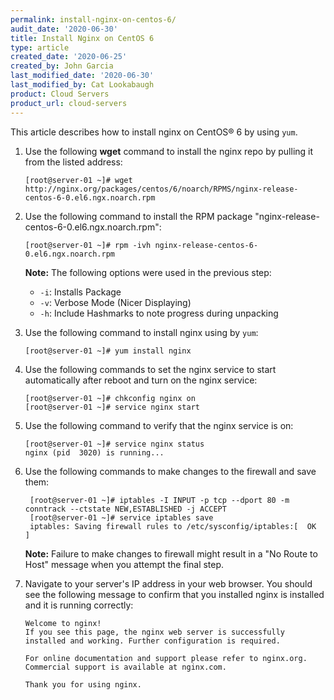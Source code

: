 ```yaml
---
permalink: install-nginx-on-centos-6/
audit_date: '2020-06-30'
title: Install Nginx on CentOS 6
type: article
created_date: '2020-06-25'
created_by: John Garcia
last_modified_date: '2020-06-30'
last_modified_by: Cat Lookabaugh
product: Cloud Servers
product_url: cloud-servers
---
```


This article describes how to install nginx on CentOS&reg; 6 by using `yum`.

1. Use the following **wget** command to install the nginx repo by pulling it from the listed address:

       [root@server-01 ~]# wget http://nginx.org/packages/centos/6/noarch/RPMS/nginx-release-centos-6-0.el6.ngx.noarch.rpm

2. Use the following command to install the RPM package "nginx-release-centos-6-0.el6.ngx.noarch.rpm":

       [root@server-01 ~]# rpm -ivh nginx-release-centos-6-0.el6.ngx.noarch.rpm

   **Note:** The following options were used in the previous step:

    - `-i`: Installs Package
    - `-v`: Verbose Mode (Nicer Displaying)
    - `-h`: Include Hashmarks to note progress during unpacking

3. Use the following command to install nginx using by `yum`:

       [root@server-01 ~]# yum install nginx

4. Use the following commands to set the nginx service to start automatically after reboot and turn on the nginx service:

       [root@server-01 ~]# chkconfig nginx on
       [root@server-01 ~]# service nginx start

5. Use the following command to verify that the nginx service is on:

       [root@server-01 ~]# service nginx status
       nginx (pid  3020) is running...

6. Use the following commands to make changes to the firewall and save them:

        [root@server-01 ~]# iptables -I INPUT -p tcp --dport 80 -m conntrack --ctstate NEW,ESTABLISHED -j ACCEPT
        [root@server-01 ~]# service iptables save
        iptables: Saving firewall rules to /etc/sysconfig/iptables:[  OK  ]

    **Note:** Failure to make changes to firewall might result in a "No Route to Host" message when you attempt the final step.

7. Navigate to your server's IP address in your web browser. You should see the following message to confirm that you installed 
   nginx is installed and it is running correctly:
   
       Welcome to nginx!
       If you see this page, the nginx web server is successfully installed and working. Further configuration is required.

       For online documentation and support please refer to nginx.org.
       Commercial support is available at nginx.com.

       Thank you for using nginx.
